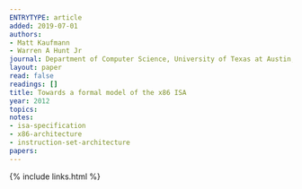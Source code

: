 ```yaml
---
ENTRYTYPE: article
added: 2019-07-01
authors:
- Matt Kaufmann
- Warren A Hunt Jr
journal: Department of Computer Science, University of Texas at Austin, Tech. Rep. TR-12-07
layout: paper
read: false
readings: []
title: Towards a formal model of the x86 ISA
year: 2012
topics:
notes:
- isa-specification
- x86-architecture
- instruction-set-architecture
papers:
---
```


{% include links.html %}
